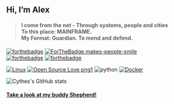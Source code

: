 ## Hi, I’m Alex
> #### I come from the net - Through systems, people and cities <br>To this place: MAINFRAME.  <br>My Format: Guardian. To mend and defend.
[![forthebadge](https://forthebadge.com/images/badges/powered-by-coffee.svg)](https://forthebadge.com)  [![ForTheBadge makes-people-smile](http://ForTheBadge.com/images/badges/makes-people-smile.svg)](http://ForTheBadge.com)  
[![forthebadge](https://forthebadge.com/images/badges/it-works-why.svg)](https://forthebadge.com)  [![forthebadge](https://forthebadge.com/images/badges/not-a-bug-a-feature.svg)](https://forthebadge.com)  

  
 [![Linux](https://svgshare.com/i/Zhy.svg)](https://svgshare.com/i/Zhy.svg)  [![Open Source Love png1](https://badges.frapsoft.com/os/v1/open-source.png?v=103)](https://github.com/ellerbrock/open-source-badges/)  ![python](https://img.shields.io/pypi/pyversions/3?color=red&logo=python&logoColor=red&style=plastic)  [![Docker](https://badgen.net/badge/icon/docker?icon=docker&label)](https://https://docker.com/)  
 
![Cythes's GitHub stats](https://github-readme-stats.vercel.app/api?username=AlexKollar&show_icons=true&theme=dracula) 
         
#### [Take a look at my buddy Shepherd!](https://github.com/ItsJustShepherd)
<!---
CythesOut/CythesOut is a ✨ special ✨ repository because its `README.md` (this file) appears on your GitHub profile.
You can click the Preview link to take a look at your changes.
--->
